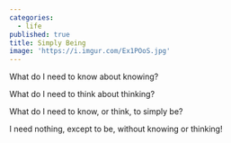 ```yaml
---
categories:
  - life
published: true
title: Simply Being
image: 'https://i.imgur.com/Ex1POoS.jpg'
---
```

What do I need to know
about knowing?

What do I need to think
about thinking?

What do I need 
to know, or think,
to simply be?

I need nothing,
except to be,
without knowing
or thinking!


